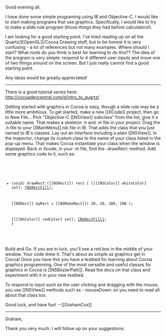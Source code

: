 

Good evening all.

I have done some simple programing using IB and Objective-C. I  would like to start making programs that use graphics. Specifically, I would like to try to make a slide rule program (those things they had before calculators!).

I am looking for a good starting point. I've tried reading up on all the Quartz/[[OpenGL]]/Cocoa Drawing stuff, but to be honest it is very confusing - a lot of references but not many examples. Where should I start? What route do you think is best for learning to do this?? The idea of the program is very simple: respond to 4 different user inputs and move one of two things around on the screen. But I just really cannot find a good starting point.

Any ideas would be greatly appreciated!

----

There is a good tutorial series here: http://cocoadevcentral.com/d/intro_to_quartz/

Getting started with graphics in Cocoa is easy, though a slide rule may be a little more ambitious. To get started, make a new [[XCode]] project, then go to New File... Pick "Objective-C [[NSView]] subclass" from the list, give it a suitable name. That makes a skeleton .h and .m file in your project. Drag the .h file to your [[MainMenu]].nib file in IB. That adds the class that you just named to IB's classes. Lay out an interface including a plain [[NSView]]. In the inspector, change its custom class to the name of your class listed in the pop-up menu. That makes Cocoa instantiate your class when the window is displayed. Back in Xcode, in your .m file, find the -drawRect: method. Add some graphics code to it, such as:

<code>

- (void)    drawRect:([[NSRect]]) rect
{
    [[[[NSColor]] whiteColor] set];
    [[NSRectFill]]( rect );

    [[NSRect]]  myRect = [[NSMakeRect]]( 20, 20, 200, 200 );

    [[[[NSColor]] redColor] set];
    [[NSRectFill]]( myRect );
}

</code>

Build and Go. If you are in luck, you'll see a red box in the middle of your window. Your code drew it. That's about as simple as graphics get in Cocoa! Once you have this you have a testbed for learning about Cocoa graphics programming. One of the most versatile and useful classes for graphics in Cocoa is [[NSBezierPath]]. Read the docs on that class and experiment with it in your new testbed.

To respond to input such as the user clicking and dragging with the mouse, you use [[NSView]] methods such as - mouseDown: so you need to read all about that class too.

Good luck, and have fun! --[[GrahamCox]]

----

Graham,

Thank you very much. I will follow up on your suggestions.